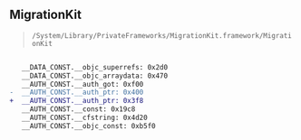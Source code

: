 ## MigrationKit

> `/System/Library/PrivateFrameworks/MigrationKit.framework/MigrationKit`

```diff

   __DATA_CONST.__objc_superrefs: 0x2d0
   __DATA_CONST.__objc_arraydata: 0x470
   __AUTH_CONST.__auth_got: 0xf00
-  __AUTH_CONST.__auth_ptr: 0x400
+  __AUTH_CONST.__auth_ptr: 0x3f8
   __AUTH_CONST.__const: 0x19c8
   __AUTH_CONST.__cfstring: 0x4d20
   __AUTH_CONST.__objc_const: 0xb5f0

```
